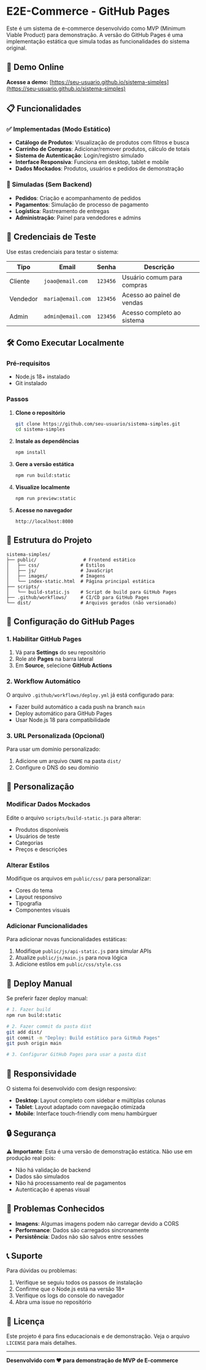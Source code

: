 # E2E-Commerce - GitHub Pages

Este é um sistema de e-commerce desenvolvido como MVP (Minimum Viable Product) para demonstração. A versão do GitHub Pages é uma implementação estática que simula todas as funcionalidades do sistema original.

## 🚀 Demo Online

**Acesse a demo:** [https://seu-usuario.github.io/sistema-simples](https://seu-usuario.github.io/sistema-simples)

## 📋 Funcionalidades

### ✅ Implementadas (Modo Estático)
- **Catálogo de Produtos**: Visualização de produtos com filtros e busca
- **Carrinho de Compras**: Adicionar/remover produtos, cálculo de totais
- **Sistema de Autenticação**: Login/registro simulado
- **Interface Responsiva**: Funciona em desktop, tablet e mobile
- **Dados Mockados**: Produtos, usuários e pedidos de demonstração

### 🔄 Simuladas (Sem Backend)
- **Pedidos**: Criação e acompanhamento de pedidos
- **Pagamentos**: Simulação de processo de pagamento
- **Logística**: Rastreamento de entregas
- **Administração**: Painel para vendedores e admins

## 🔑 Credenciais de Teste

Use estas credenciais para testar o sistema:

| Tipo | Email | Senha | Descrição |
|------|-------|-------|-----------|
| Cliente | `joao@email.com` | `123456` | Usuário comum para compras |
| Vendedor | `maria@email.com` | `123456` | Acesso ao painel de vendas |
| Admin | `admin@email.com` | `123456` | Acesso completo ao sistema |

## 🛠️ Como Executar Localmente

### Pré-requisitos
- Node.js 18+ instalado
- Git instalado

### Passos

1. **Clone o repositório**
   ```bash
   git clone https://github.com/seu-usuario/sistema-simples.git
   cd sistema-simples
   ```

2. **Instale as dependências**
   ```bash
   npm install
   ```

3. **Gere a versão estática**
   ```bash
   npm run build:static
   ```

4. **Visualize localmente**
   ```bash
   npm run preview:static
   ```

5. **Acesse no navegador**
   ```
   http://localhost:8080
   ```

## 📁 Estrutura do Projeto

```
sistema-simples/
├── public/                 # Frontend estático
│   ├── css/               # Estilos
│   ├── js/                # JavaScript
│   ├── images/            # Imagens
│   └── index-static.html  # Página principal estática
├── scripts/
│   └── build-static.js    # Script de build para GitHub Pages
├── .github/workflows/     # CI/CD para GitHub Pages
└── dist/                  # Arquivos gerados (não versionado)
```

## 🔧 Configuração do GitHub Pages

### 1. Habilitar GitHub Pages
1. Vá para **Settings** do seu repositório
2. Role até **Pages** na barra lateral
3. Em **Source**, selecione **GitHub Actions**

### 2. Workflow Automático
O arquivo `.github/workflows/deploy.yml` já está configurado para:
- Fazer build automático a cada push na branch `main`
- Deploy automático para GitHub Pages
- Usar Node.js 18 para compatibilidade

### 3. URL Personalizada (Opcional)
Para usar um domínio personalizado:
1. Adicione um arquivo `CNAME` na pasta `dist/`
2. Configure o DNS do seu domínio

## 🎨 Personalização

### Modificar Dados Mockados
Edite o arquivo `scripts/build-static.js` para alterar:
- Produtos disponíveis
- Usuários de teste
- Categorias
- Preços e descrições

### Alterar Estilos
Modifique os arquivos em `public/css/` para personalizar:
- Cores do tema
- Layout responsivo
- Tipografia
- Componentes visuais

### Adicionar Funcionalidades
Para adicionar novas funcionalidades estáticas:
1. Modifique `public/js/api-static.js` para simular APIs
2. Atualize `public/js/main.js` para nova lógica
3. Adicione estilos em `public/css/style.css`

## 🚀 Deploy Manual

Se preferir fazer deploy manual:

```bash
# 1. Fazer build
npm run build:static

# 2. Fazer commit da pasta dist
git add dist/
git commit -m "Deploy: Build estático para GitHub Pages"
git push origin main

# 3. Configurar GitHub Pages para usar a pasta dist
```

## 📱 Responsividade

O sistema foi desenvolvido com design responsivo:
- **Desktop**: Layout completo com sidebar e múltiplas colunas
- **Tablet**: Layout adaptado com navegação otimizada
- **Mobile**: Interface touch-friendly com menu hambúrguer

## 🔒 Segurança

**⚠️ Importante**: Esta é uma versão de demonstração estática. Não use em produção real pois:
- Não há validação de backend
- Dados são simulados
- Não há processamento real de pagamentos
- Autenticação é apenas visual

## 🐛 Problemas Conhecidos

- **Imagens**: Algumas imagens podem não carregar devido a CORS
- **Performance**: Dados são carregados sincronamente
- **Persistência**: Dados não são salvos entre sessões

## 📞 Suporte

Para dúvidas ou problemas:
1. Verifique se seguiu todos os passos de instalação
2. Confirme que o Node.js está na versão 18+
3. Verifique os logs do console do navegador
4. Abra uma issue no repositório

## 📄 Licença

Este projeto é para fins educacionais e de demonstração. Veja o arquivo `LICENSE` para mais detalhes.

---

**Desenvolvido com ❤️ para demonstração de MVP de E-commerce**
